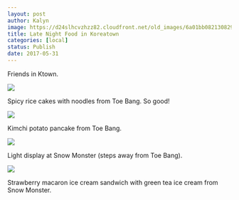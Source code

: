 ```yaml
---
layout: post
author: Kalyn
image: https://d24slhcvzhzz82.cloudfront.net/old_images/6a01bb08213082970d01b7c8faabec970b-pi.jpg
title: Late Night Food in Koreatown
categories: [local]
status: Publish
date: 2017-05-31
---
```



Friends in Ktown.


![](https://d24slhcvzhzz82.cloudfront.net/old_images/6a01bb08213082970d01b7c8faabfe970b-pi.jpg)

Spicy rice cakes with noodles from Toe Bang. So good!


![](https://d24slhcvzhzz82.cloudfront.net/old_images/6a01bb08213082970d01bb099dc430970d-pi.jpg)

Kimchi potato pancake from Toe Bang.


![](https://d24slhcvzhzz82.cloudfront.net/old_images/6a01bb08213082970d01b8d284eb7b970c-pi.jpg)

Light display at Snow Monster (steps away from Toe Bang).


![](https://d24slhcvzhzz82.cloudfront.net/old_images/6a01bb08213082970d01bb099dc438970d-pi.jpg)

Strawberry macaron ice cream sandwich with green tea ice cream from Snow Monster.


